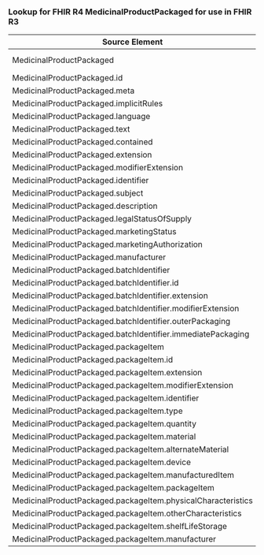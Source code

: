 ### Lookup for FHIR R4 MedicinalProductPackaged for use in FHIR R3

| Source Element | Usage | Target |
| -------------- | ----- | ------ |
| MedicinalProductPackaged | UseExtension | http://hl7.org/fhir/4.0/StructureDefinition/extension-MedicinalProductPackaged |
| MedicinalProductPackaged.id | UseExtensionFromAncestor | - |
| MedicinalProductPackaged.meta | UseExtensionFromAncestor | - |
| MedicinalProductPackaged.implicitRules | UseExtensionFromAncestor | - |
| MedicinalProductPackaged.language | UseExtensionFromAncestor | - |
| MedicinalProductPackaged.text | UseExtensionFromAncestor | - |
| MedicinalProductPackaged.contained | UseExtensionFromAncestor | - |
| MedicinalProductPackaged.extension | UseExtensionFromAncestor | - |
| MedicinalProductPackaged.modifierExtension | UseExtensionFromAncestor | - |
| MedicinalProductPackaged.identifier | UseExtensionFromAncestor | - |
| MedicinalProductPackaged.subject | UseExtensionFromAncestor | - |
| MedicinalProductPackaged.description | UseExtensionFromAncestor | - |
| MedicinalProductPackaged.legalStatusOfSupply | UseExtensionFromAncestor | - |
| MedicinalProductPackaged.marketingStatus | UseExtensionFromAncestor | - |
| MedicinalProductPackaged.marketingAuthorization | UseExtensionFromAncestor | - |
| MedicinalProductPackaged.manufacturer | UseExtensionFromAncestor | - |
| MedicinalProductPackaged.batchIdentifier | UseExtensionFromAncestor | - |
| MedicinalProductPackaged.batchIdentifier.id | UseExtensionFromAncestor | - |
| MedicinalProductPackaged.batchIdentifier.extension | UseExtensionFromAncestor | - |
| MedicinalProductPackaged.batchIdentifier.modifierExtension | UseExtensionFromAncestor | - |
| MedicinalProductPackaged.batchIdentifier.outerPackaging | UseExtensionFromAncestor | - |
| MedicinalProductPackaged.batchIdentifier.immediatePackaging | UseExtensionFromAncestor | - |
| MedicinalProductPackaged.packageItem | UseExtensionFromAncestor | - |
| MedicinalProductPackaged.packageItem.id | UseExtensionFromAncestor | - |
| MedicinalProductPackaged.packageItem.extension | UseExtensionFromAncestor | - |
| MedicinalProductPackaged.packageItem.modifierExtension | UseExtensionFromAncestor | - |
| MedicinalProductPackaged.packageItem.identifier | UseExtensionFromAncestor | - |
| MedicinalProductPackaged.packageItem.type | UseExtensionFromAncestor | - |
| MedicinalProductPackaged.packageItem.quantity | UseExtensionFromAncestor | - |
| MedicinalProductPackaged.packageItem.material | UseExtensionFromAncestor | - |
| MedicinalProductPackaged.packageItem.alternateMaterial | UseExtensionFromAncestor | - |
| MedicinalProductPackaged.packageItem.device | UseExtensionFromAncestor | - |
| MedicinalProductPackaged.packageItem.manufacturedItem | UseExtensionFromAncestor | - |
| MedicinalProductPackaged.packageItem.packageItem | UseExtensionFromAncestor | - |
| MedicinalProductPackaged.packageItem.physicalCharacteristics | UseExtensionFromAncestor | - |
| MedicinalProductPackaged.packageItem.otherCharacteristics | UseExtensionFromAncestor | - |
| MedicinalProductPackaged.packageItem.shelfLifeStorage | UseExtensionFromAncestor | - |
| MedicinalProductPackaged.packageItem.manufacturer | UseExtensionFromAncestor | - |
